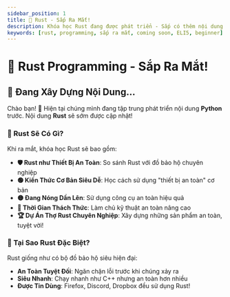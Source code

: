 ```yaml
---
sidebar_position: 1
title: 🦀 Rust - Sắp Ra Mắt!
description: Khóa học Rust đang được phát triển - Sắp có thêm nội dung tuyệt vời!
keywords: [rust, programming, sắp ra mắt, coming soon, ELI5, beginner]
---
```


# 🦀 Rust Programming - Sắp Ra Mắt!

## 🚧 Đang Xây Dựng Nội Dung...

Chào bạn! 👋 Hiện tại chúng mình đang tập trung phát triển nội dung **Python** trước. Nội dung **Rust** sẽ sớm được cập nhật!

### 🎯 Rust Sẽ Có Gì?

Khi ra mắt, khóa học Rust sẽ bao gồm:

- **🛡️ Rust như Thiết Bị An Toàn**: So sánh Rust với đồ bảo hộ chuyên nghiệp
- **🟢 Kiến Thức Cơ Bản Siêu Dễ**: Học cách sử dụng "thiết bị an toàn" cơ bản
- **🟡 Đang Nóng Dần Lên**: Sử dụng công cụ an toàn hiệu quả
- **🔴 Thời Gian Thách Thức**: Làm chủ kỹ thuật an toàn nâng cao
- **🏆 Dự Án Thợ Rust Chuyên Nghiệp**: Xây dựng những sản phẩm an toàn, tuyệt vời!

### 🦀 Tại Sao Rust Đặc Biệt?

Rust giống như có bộ đồ bảo hộ siêu hiện đại:
- **An Toàn Tuyệt Đối**: Ngăn chặn lỗi trước khi chúng xảy ra
- **Siêu Nhanh**: Chạy nhanh như C++ nhưng an toàn hơn nhiều
- **Được Tin Dùng**: Firefox, Discord, Dropbox đều sử dụng Rust!
